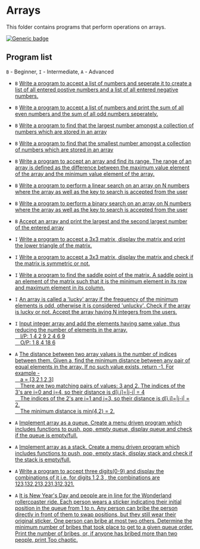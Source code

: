 # Arrays

This folder contains programs that perform operations on arrays.


[![Generic badge](https://img.shields.io/badge/ProgramCount-18-<COLOR>.svg)](https://shields.io/)

## Program list

`B` - Beginner, `I` - Intermediate, `A` - Advanced

* `B` [Write a program to accept a list of numbers and seperate it to create a list of all entered postive numbers and a list of all entered negative numbers.](seperatePostiveNegative.cpp)

* `B` [Write a program to accept a list of numbers and print the sum of all even numbers and the sum of all odd numbers seperately.](sumOfEvenAndOdd.cpp)

* `B` [Write a program to find that the largest number amongst a collection of numbers which are stored in an array](maxElementArray.cpp)

* `B` [Write a program to find that the smallest number amongst a collection of numbers which are stored in an array](minElementArray.cpp)

* `B` [Write a program to accept an array and find its range. The range of an array is defined as the difference between the maximum value element of the array and the minimum value element of the array.](arrayRange.cpp)

* `B` [Write a program to perform a linear search on an array on N numbers where the array as well as the key to search is accepted from the user](linearSearch.cpp)

* `B` [Write a program to perform a binary search on an array on N numbers where the array as well as the key to search is accepted from the user](binarySearch.cpp)

* `B` [Accept an array and print the largest and the second largest number of the entered array](arraySecondLargest.cpp)

* `I` [Write a program to accept a 3x3 matrix, display the matrix and print the lower triangle of the matrix.](lowerTriangularMatrix.cpp)

* `I` [Write a program to accept a 3x3 matrix, display the matrix and check if the matrix is symmetric or not.](symmtericMatrix.cpp)

* `I` [Write a program to find the saddle point of the matrix. A saddle point is an element of the matrix such that it is the minimum element in its row and maximum element in its column.](matrixSaddlePoint.cpp)

* `I` [An array is called a 'lucky' array if the frequency of the minimum elements is odd, otherwise it is considered 'unlucky'. Check  if the array is lucky or not. Accept the array having N integers from the users.](luckyArray.cpp)

* `I` [Input integer array and add the elements having same value, thus reducing the number of elements in the array. 
</br>&emsp;I/P: 1 4 2 9 2 4 6 9
</br>&emsp;O/P: 1 8 4 18 6](arrayReduce.cpp)

* `A` [The distance between two array values is the number of indices between them. Given a, find the minimum distance between any pair of equal elements in the array. If no such value exists, return -1. For example - 
<br>&emsp;a = \[3,2,1,2,3\]
<br>&emsp;There are two matching pairs of values: 3 and 2. The indices of the 3's are i=0 and j=4, so their distance is d\[i,j\]=|j-i| = 4
<br>&emsp;The indices of the 2's are i=1 and j=3, so their distance is d\[i,j\]=|j-i| = 2.
<br>&emsp;The minimum distance is min(4,2) = 2.](minimumDistance.cpp)

* `A` [Implement array as a queue. Create a menu driven program which includes functions to push, pop, empty queue, display queue and check if the queue is empty/full.](arrayAsQueue.cpp)

* `A` [Implement array as a stack. Create a menu driven program which includes functions to push, pop, empty stack, display stack and check if the stack is empty/full.](arrayAsStack.cpp)

* `A` [Write a program to accept three digits(0-9) and display the combinations of it i.e. for digits 1,2,3 , the combinations are 123,132,213,231,312,321.](combinationsOf3DigitNumber.cpp)

* `A` [It is New Year's Day and people are in line for the Wonderland rollercoaster ride. Each person wears a sticker indicating their initial position in the queue from 1 to n. Any person can bribe the person directly in front of them to swap positions, but they still wear their original sticker. One person can bribe at most two others.
Determine the minimum number of bribes that took place to get to a given queue order. Print the number of bribes, or, if anyone has bribed more than two people, print Too chaotic.](bribeCalculator.cpp)


